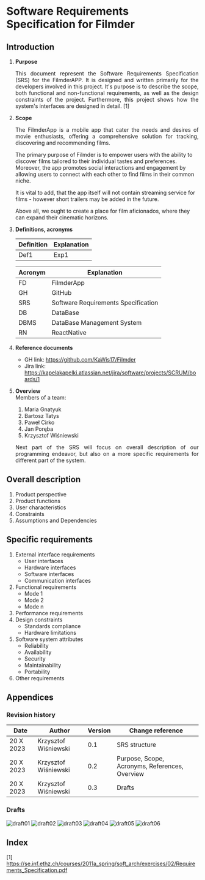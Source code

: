 # Software Requirements Specification for Filmder

## Introduction
1. <b>Purpose</b> 
    <p style='text-align: justify;'>
    This document represent the Software Requirements Specification (SRS) for the FilmderAPP. It is designed and written primarily for the developers involved in this project. It's purpose is to describe the scope, both functional and non-functional requirements, as well as the design constraints of the project. Furthermore, this project shows how the system's interfaces are designed in detail. [1]
    <p>

2. <b>Scope</b> 
    <p style='text-align: justify;'>
    The FilmderApp is a mobile app that cater the needs and desires of movie enthusiasts, offering a comprehensive solution for tracking, discovering and recommending films.

    The primary purpose of Filmder is to empower users with the ability to discover films tailored to their individual tastes and preferences. Moreover, the app promotes social interactions and engagement by allowing users to connect with each other to find films in their common niche.

    It is vital to add, that the app itself will not contain streaming service for films - however short trailers may be added in the future.

    Above all, we ought to create a place for film aficionados, where they can expand their cinematic horizons. 
    <p>

3. <b>Definitions, acronyms</b> 

    | Definition | Explanation                         |
    |------------|-------------------------------------|
    | Def1       | Exp1                                |


    | Acronym | Explanation                         |
    |---------|-------------------------------------|
    | FD      | FilmderApp                          |
    | GH      | GitHub                              |
    | SRS     | Software Requirements Specification |
    | DB      | DataBase                            |
    | DBMS    | DataBase Management System          |
    | RN      | ReactNative                         |

4. <b>Reference documents</b> 
    * GH link: https://github.com/KaWis17/Filmder
    * Jira link: https://kapelakapelki.atlassian.net/jira/software/projects/SCRUM/boards/1

5. <b>Overview</b> <br />
    Members of a team:
    1. Maria Gnatyuk
    2. Bartosz Tatys 
    3. Paweł Cirko
    4. Jan Poręba
    5. Krzysztof Wiśniewski

    <p style='text-align: justify;'>
    Next part of the SRS will focus on overall description of our programming endeavor, but also on a more specific requirements for different part of the system. 
    <p>

## Overall description
1. Product perspective 
2. Product functions
3. User characteristics
4. Constraints
5. Assumptions and Dependencies

## Specific requirements 
1. External interface requirements
    * User interfaces
    * Hardware interfaces
    * Software interfaces 
    * Communication interfaces
2. Functional requirements
    * Mode 1
    * Mode 2
    * Mode n
3. Performance requirements
4. Design constraints
    * Standards compliance
    * Hardware limitations
5. Software system attributes
    * Reliability
    * Availability 
    * Security
    * Maintainability
    * Portability
6. Other requirements

## Appendices

### Revision history

| Date      | Author               | Version | Change reference            |
|-----------|----------------------|---------|-----------------------------|
| 20 X 2023 | Krzysztof Wiśniewski | 0.1     | SRS structure |
| 20 X 2023 | Krzysztof Wiśniewski | 0.2     | Purpose, Scope, Acronyms, References, Overview |
| 20 X 2023 | Krzysztof Wiśniewski | 0.3     | Drafts |

### Drafts 
![draft01](drafts/draft01.jpg)
![draft02](drafts/draft02.jpg)
![draft03](drafts/draft03.jpg)
![draft04](drafts/draft04.jpg)
![draft05](drafts/draft05.jpg)
![draft06](drafts/draft06.jpg)


## Index
[1] https://se.inf.ethz.ch/courses/2011a_spring/soft_arch/exercises/02/Requirements_Specification.pdf

